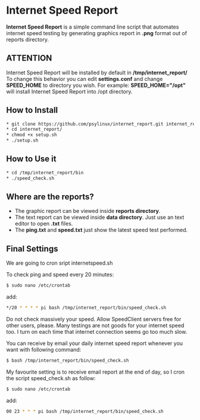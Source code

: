 # Internet Speed Report
**Internet Speed Report** is a simple command line script that automates internet speed testing by generating graphics report in **.png** format out of reports directory.

## ATTENTION
Internet Speed Report will be installed by default in **/tmp/internet_report/**
To change this behavior you can edit **settings.conf** and change **SPEED_HOME** to directory you wish. For example:
**SPEED_HOME="/opt"** will install Internet Speed Report into /opt directory.

## How to Install
```bash
* git clone https://github.com/psylinux/internet_report.git internet_report
* cd internet_report/
* chmod +x setup.sh
* ./setup.sh
```

## How to Use it
```bash
* cd /tmp/internet_report/bin
* ./speed_check.sh
```

## Where are the reports?
* The graphic report can be viewed inside **reports directory**.
* The text report can be viewed inside **data directory**. Just use an text editor to open **.txt** files.
* The **ping.txt** and **speed.txt** just show the latest speed test performed.

## Final Settings
We are going to cron sript internetspeed.sh

To check ping and speed every 20 minutes:
```bash
$ sudo nano /etc/crontab
```
add:
```bash
*/20 * * * * pi bash /tmp/internet_report/bin/speed_check.sh
````

Do not check massively your speed. Allow SpeedClient servers free for other users, please.
Many testings are not goods for your internet speed too. I turn on each time that internet connection seems go too much slow.

You can receive by email your daily internet speed report whenever you want with following command:
```bash
$ bash /tmp/internet_report/bin/speed_check.sh
```

My favourite setting is to receive email report at the end of day, so I cron the script speed_check.sh as follow:
```bash
$ sudo nano /etc/crontab
```

add:
```bash
00 23 * * * pi bash /tmp/internet_report/bin/speed_check.sh
```

